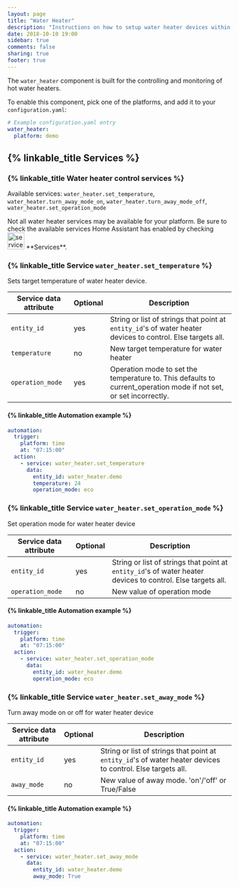 ```yaml
---
layout: page
title: "Water Heater"
description: "Instructions on how to setup water heater devices within Home Assistant."
date: 2018-10-10 19:00
sidebar: true
comments: false
sharing: true
footer: true
---
```


The `water_heater` component is built for the controlling and monitoring of hot water heaters.

To enable this component, pick one of the platforms, and add it to your `configuration.yaml`:

```yaml
# Example configuration.yaml entry
water_heater:
  platform: demo
```

## {% linkable_title Services %}

### {% linkable_title Water heater control services %}

Available services: `water_heater.set_temperature`, `water_heater.turn_away_mode_on`, `water_heater.turn_away_mode_off`, `water_heater.set_operation_mode`

<p class='note'>
Not all water heater services may be available for your platform. Be sure to check the available services Home Assistant has enabled by checking <img src='/images/screenshots/developer-tool-services-icon.png' alt='service developer tool icon' class="no-shadow" height="38" /> **Services**.
</p>

### {% linkable_title Service `water_heater.set_temperature` %}

Sets target temperature of water heater device.

| Service data attribute | Optional | Description |
| ---------------------- | -------- | ----------- |
| `entity_id` | yes | String or list of strings that point at `entity_id`'s of water heater devices to control. Else targets all.
| `temperature` | no | New target temperature for water heater
| `operation_mode` | yes | Operation mode to set the temperature to. This defaults to current_operation mode if not set, or set incorrectly.

#### {% linkable_title Automation example  %}

```yaml
automation:
  trigger:
    platform: time
    at: "07:15:00"
  action:
    - service: water_heater.set_temperature
      data:
        entity_id: water_heater.demo
        temperature: 24
        operation_mode: eco
```

### {% linkable_title Service `water_heater.set_operation_mode` %}

Set operation mode for water heater device

| Service data attribute | Optional | Description |
| ---------------------- | -------- | ----------- |
| `entity_id` | yes | String or list of strings that point at `entity_id`'s of water heater devices to control. Else targets all.
| `operation_mode` | no | New value of operation mode

#### {% linkable_title Automation example %}

```yaml
automation:
  trigger:
    platform: time
    at: "07:15:00"
  action:
    - service: water_heater.set_operation_mode
      data:
        entity_id: water_heater.demo
        operation_mode: eco
```

### {% linkable_title Service `water_heater.set_away_mode` %}

Turn away mode on or off for water heater device

| Service data attribute | Optional | Description |
| ---------------------- | -------- | ----------- |
| `entity_id` | yes | String or list of strings that point at `entity_id`'s of water heater devices to control. Else targets all.
| `away_mode` | no | New value of away mode. 'on'/'off' or True/False

#### {% linkable_title Automation example %}

```yaml
automation:
  trigger:
    platform: time
    at: "07:15:00"
  action:
    - service: water_heater.set_away_mode
      data:
        entity_id: water_heater.demo
        away_mode: True
```
